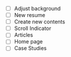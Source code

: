 - [ ] Adjust background
- [ ] New resume 
- [ ] Create new contents
- [ ] Scroll Indicator
- [ ] Articles
- [ ] Home page
- [ ] Case Studies
